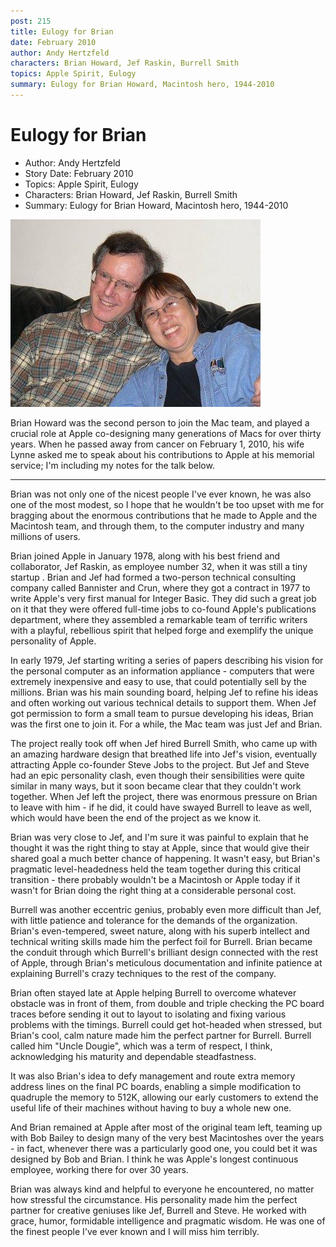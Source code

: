 ```yaml
---
post: 215
title: Eulogy for Brian
date: February 2010
author: Andy Hertzfeld
characters: Brian Howard, Jef Raskin, Burrell Smith
topics: Apple Spirit, Eulogy
summary: Eulogy for Brian Howard, Macintosh hero, 1944-2010
---
```


# Eulogy for Brian
* Author: Andy Hertzfeld
* Story Date: February 2010
* Topics: Apple Spirit, Eulogy
* Characters: Brian Howard, Jef Raskin, Burrell Smith
* Summary: Eulogy for Brian Howard, Macintosh hero, 1944-2010

![Brian with his wife Lynne Toribara](images/Macintosh/brian-howard.jpg) 
    
Brian Howard was the second person to join the Mac team, and played a crucial role at Apple co-designing many generations of Macs for over thirty years.   When he passed away from cancer on February 1, 2010, his wife Lynne asked me to speak about his contributions to Apple at his memorial service; I'm including my notes for the talk below.

* * * * *

Brian was not only one of the nicest people I've ever known, he was also one of the most modest, so I hope that he wouldn't be too upset with me for bragging about the enormous contributions that he made to Apple and the Macintosh team, and through them, to the computer industry and many millions of users.

Brian joined Apple in January 1978, along with his best friend and collaborator, Jef Raskin, as employee number 32, when it was still a tiny startup .  Brian and Jef had formed a two-person technical consulting company called Bannister and Crun, where they got a contract in 1977 to write Apple's very first manual for Integer Basic.  They did such a great job on it that they were offered full-time jobs to co-found Apple's publications department, where they assembled a remarkable team of terrific writers with a playful, rebellious spirit that helped forge and exemplify the unique personality of Apple.

In early 1979, Jef starting writing a series of papers describing his vision for the personal computer as an information appliance - computers that were extremely inexpensive and easy to use, that could potentially sell by the millions.  Brian was his main sounding board, helping Jef to refine his ideas and often working out various technical details to support them.  When Jef got permission to form a small team to pursue developing his ideas, Brian was the first one to join it.  For a while, the Mac team was just Jef and Brian.

The project really took off when Jef hired Burrell Smith, who came up with an amazing hardware design that breathed life into Jef's vision, eventually attracting Apple co-founder Steve Jobs to the project. But Jef and Steve had an epic personality clash, even though their sensibilities were quite similar in many ways, but it soon became clear that they couldn't work together.  When Jef left the project, there was enormous pressure on Brian to leave with him - if he did, it could have swayed Burrell to leave as well, which would have been the end of the project as we know it.

Brian was very close to Jef, and I'm sure it was painful to explain that he thought it was the right thing to stay at Apple, since that would give their shared goal a much better chance of happening.  It wasn't easy, but Brian's pragmatic level-headedness held the team together during this critical transition - there probably wouldn't be a Macintosh or Apple today if it wasn't for Brian doing the right thing at a considerable personal cost.

Burrell was another eccentric genius, probably even more difficult than Jef, with little patience and tolerance for the demands of the organization.  Brian's even-tempered, sweet nature, along with his superb intellect and technical writing skills made him the perfect foil for Burrell.  Brian became the conduit through which Burrell's brilliant design connected with the rest of Apple, through Brian's meticulous documentation and infinite patience at explaining Burrell's crazy techniques to the rest of the company.

Brian often stayed late at Apple helping Burrell to overcome whatever obstacle was in front of them, from double and triple checking the PC board traces before sending it out to layout to isolating and fixing various problems with the timings. Burrell could get hot-headed when stressed, but Brian's cool, calm nature made him the perfect partner for Burrell.  Burrell called him "Uncle Dougie", which was a term of respect, I think, acknowledging his maturity and dependable steadfastness.

It was also Brian's idea to defy management and route extra memory address lines on the final PC boards, enabling a simple modification to quadruple the memory to 512K, allowing our early customers to extend the useful life of their machines without having to buy a whole new one.

And Brian remained at Apple after most of the original team left, teaming up with Bob Bailey to design many of the very best Macintoshes over the years - in fact, whenever there was a particularly good one, you could bet it was designed by Bob and Brian. I think he was Apple's longest continuous employee, working there for over 30 years.

Brian was always kind and helpful to everyone he encountered, no matter how stressful the circumstance.  His personality made him the perfect partner for creative geniuses like Jef, Burrell and Steve.  He worked with grace, humor, formidable intelligence and pragmatic wisdom.  He was one of the finest people I've ever known and I will miss him terribly.